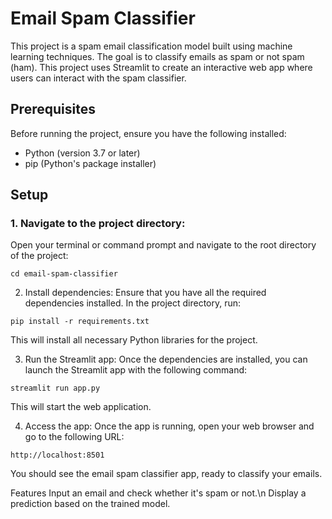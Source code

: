 # Email Spam Classifier

This project is a spam email classification model built using machine learning techniques. The goal is to classify emails as spam or not spam (ham). This project uses Streamlit to create an interactive web app where users can interact with the spam classifier.

## Prerequisites

Before running the project, ensure you have the following installed:

- Python (version 3.7 or later)
- pip (Python's package installer)

## Setup

### 1. Navigate to the project directory:

Open your terminal or command prompt and navigate to the root directory of the project:

```
cd email-spam-classifier
```
2. Install dependencies:
Ensure that you have all the required dependencies installed. In the project directory, run:

```
pip install -r requirements.txt
```
This will install all necessary Python libraries for the project.

3. Run the Streamlit app:
Once the dependencies are installed, you can launch the Streamlit app with the following command:

```
streamlit run app.py
```
This will start the web application.

4. Access the app:
Once the app is running, open your web browser and go to the following URL:
```
http://localhost:8501
```
You should see the email spam classifier app, ready to classify your emails.

Features
Input an email and check whether it's spam or not.\n
Display a prediction based on the trained model.


